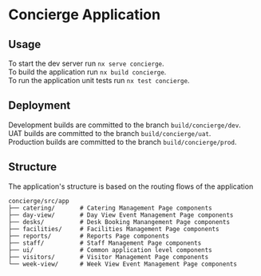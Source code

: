 # Concierge Application

## Usage

To start the dev server run `nx serve concierge`.  
To build the application run `nx build concierge`.  
To run the application unit tests run `nx test concierge`.

## Deployment

Development builds are committed to the branch `build/concierge/dev`.  
UAT builds are committed to the branch `build/concierge/uat`.  
Production builds are committed to the branch `build/concierge/prod`.

## Structure

The application's structure is based on the routing flows of the application

```
concierge/src/app
├── catering/       # Catering Management Page components
├── day-view/       # Day View Event Management Page components
├── desks/          # Desk Booking Manangement Page components
├── facilities/     # Facilities Management Page components
├── reports/        # Reports Page components
├── staff/          # Staff Management Page components
├── ui/             # Common application level components
├── visitors/       # Visitor Management Page components
└── week-view/      # Week View Event Management Page components
```
